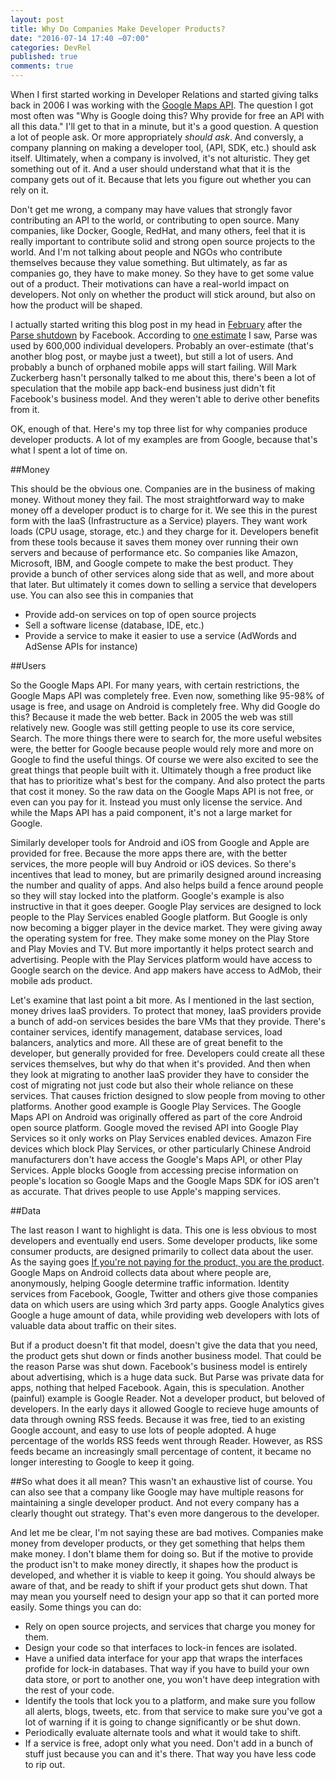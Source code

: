 ```yaml
---
layout: post
title: Why Do Companies Make Developer Products?
date: "2016-07-14 17:40 −07:00"
categories: DevRel
published: true
comments: true
---
```


When I first started working in Developer Relations and started giving talks back in 2006 I was working with the [Google Maps API](https://developers.google.com/maps). The question I got most often was "Why is Google doing this? Why provide for free an API with all this data." I'll get to that in a minute, but it's a good question. A question a lot of people ask. Or more appropriately *should ask*. And conversly, a company planning on making a developer tool, (API, SDK, etc.) should ask itself. Ultimately, when a company is involved, it's not alturistic. They get something out of it. And a user should understand what that it is the company gets out of it. Because that lets you figure out whether you can rely on it. 

Don't get me wrong, a company may have values that strongly favor contributing an API to the world, or contributing to open source. Many companies, like Docker, Google, RedHat, and many others, feel that it is really important to contribute solid and strong open source projects to the world. And I'm not talking about people and NGOs who contribute themselves because they value something. But ultimately, as far as companies go, they have to make money. So they have to get some value out of a product. Their motivations can have a real-world impact on developers. Not only on whether the product will stick around, but also on how the product will be shaped.

I actually started writing this blog post in my head in [February](http://manomarks.github.io/2016/02/11/location-tracker-dockerized.html) after the [Parse shutdown](http://blog.parse.com/announcements/moving-on/) by Facebook. According to [one estimate](http://thenextweb.com/opinion/2016/02/10/facebooks-parse-may-be-shutting-down-but-that-means-it-can-grow-bigger-than-ever/) I saw, Parse was used by 600,000 individual developers. Probably an over-estimate (that's another blog post, or maybe just a tweet), but still a lot of users. And probably a bunch of orphaned mobile apps will start failing. Will Mark Zuckerberg hasn't personally talked to me about this, there's been a lot of speculation that the mobile app back-end business just didn't fit Facebook's business model. And they weren't able to derive other benefits from it.

OK, enough of that. Here's my top three list for why companies produce developer products. A lot of my examples are from Google, because that's what I spent a lot of time on.

##Money

This should be the obvious one. Companies are in the business of making money. Without money they fail. The most straightforward way to make money off a developer product is to charge for it. We see this in the purest form with the IaaS (Infrastructure as a Service) players. They want work loads (CPU usage, storage, etc.) and they charge for it. Developers benefit from these tools because it saves them money over running their own servers and because of performance etc. So companies like Amazon, Microsoft, IBM, and Google compete to make the best product. They provide a bunch of other services along side that as well, and more about that later. But ultimately it comes down to selling a service that developers use. You can also see this in companies that 

* Provide add-on services on top of open source projects
* Sell a software license (database, IDE, etc.)
* Provide a service to make it easier to use a service (AdWords and AdSense APIs for instance)

##Users

So the Google Maps API. For many years, with certain restrictions, the Google Maps API was completely free. Even now, something like 95-98% of usage is free, and usage on Android is completely free. Why did Google do this? Because it made the web better. Back in 2005 the web was still relatively new. Google was still getting people to use its core service, Search. The more things there were to search for, the more useful websites were, the better for Google because people would rely more and more on Google to find the useful things. Of course we were also excited to see the great things that people built with it. Ultimately though a free product like that has to prioritize what's best for the company. And also protect the parts that cost it money. So the raw data on the Google Maps API is not free, or even can you pay for it. Instead you must only license the service. And while the Maps API has a paid component, it's not a large market for Google.

Similarly developer tools for Android and iOS from Google and Apple are provided for free. Because the more apps there are, with the better services, the more people will buy Android or iOS devices. So there's incentives that lead to money, but are primarily designed around increasing the number and quality of apps. And also helps build a fence around people so they will stay locked into the platform. Google's example is also instructive in that it goes deeper. Google Play services are designed to lock people to the Play Services enabled Google platform. But Google is only now becoming a bigger player in the device market. They were giving away the operating system for free. They make some money on the Play Store and Play Movies and TV. But more importantly it helps protect search and advertising. People with the Play Services platform would have access to Google search on the device. And app makers have access to AdMob, their mobile ads product.

Let's examine that last point a bit more. As I mentioned in the last section, money drives IaaS providers. To protect that money, IaaS providers provide a bunch of add-on services besides the bare VMs that they provide. There's container services, identify management, database services, load balancers, analytics and more. All these are of great benefit to the developer, but generally provided for free. Developers could create all these services themselves, but why do that when it's provided. And then when they look at migrating to another IaaS provider they have to consider the cost of migrating not just code but also their whole reliance on these services. That causes friction designed to slow people from moving to other platforms. Another good example is Google Play Services. The Google Maps API on Android was originally offered as part of the core Android open source platform. Google moved the revised API into Google Play Services so it only works on Play Services enabled devices. Amazon Fire devices which block Play Services, or other particularly Chinese Android manufacturers don't have access the Google's Maps API, or other Play Services. Apple blocks Google from accessing precise information on people's location so Google Maps and the Google Maps SDK for iOS aren't as accurate. That drives people to use Apple's mapping services.

##Data

The last reason I want to highlight is data. This one is less obvious to most developers and eventually end users. Some developer products, like some consumer products, are designed primarily to collect data about the user. As the saying goes [If you're not paying for the product, you are the product](http://www.metafilter.com/95152/Userdriven-discontent#3256046). Google Maps on Android collects data about where people are, anonymously, helping Google determine traffic information. Identity services from Facebook, Google, Twitter and others give those companies data on which users are using which 3rd party apps. Google Analytics gives Google a huge amount of data, while providing web developers with lots of valuable data about traffic on their sites.

But if a product doesn't fit that model, doesn't give the data that you need, the product gets shut down or finds another business model. That could be the reason Parse was shut down. Facebook's business model is entirely about advertising, which is a huge data suck. But Parse was private data for apps, nothing that helped Facebook. Again, this is speculation. Another (painful) example is Google Reader. Not a developer product, but beloved of developers. In the early days it allowed Google to recieve huge amounts of data through owning RSS feeds. Because it was free, tied to an existing Google account, and easy to use lots of people adopted. A huge percentage of the worlds RSS feeds went through Reader. However, as RSS feeds became an increasingly small percentage of content, it became no longer interesting to Google to keep it going.

##So what does it all mean?
This wasn't an exhaustive list of course. You can also see that a company like Google may have multiple reasons for maintaining a single developer product. And not every company has a clearly thought out strategy. That's even more dangerous to the developer. 

And let me be clear, I'm not saying these are bad motives. Companies make money from developer products, or they get something that helps them make money. I don't blame them for doing so. But if the motive to provide the product isn't to make money directly, it shapes how the product is developed, and whether it is viable to keep it going. You should always be aware of that, and be ready to shift if your product gets shut down. That may mean you yourself need to design your app so that it can ported more easily. Some things you can do:

* Rely on open source projects, and services that charge you money for them.
* Design your code so that interfaces to lock-in fences are isolated.
* Have a unified data interface for your app that wraps the interfaces profide for lock-in databases. That way if you have to build your own data store, or port to another one, you won't have deep integration with the rest of your code.
* Identify the tools that lock you to a platform, and make sure you follow all alerts, blogs, tweets, etc. from that service to make sure you've got a lot of warning if it is going to change significantly or be shut down.
* Periodically evaluate alternate tools and what it would take to shift.
* If a service is free, adopt only what you need. Don't add in a bunch of stuff just because you can and it's there. That way you have less code to rip out.